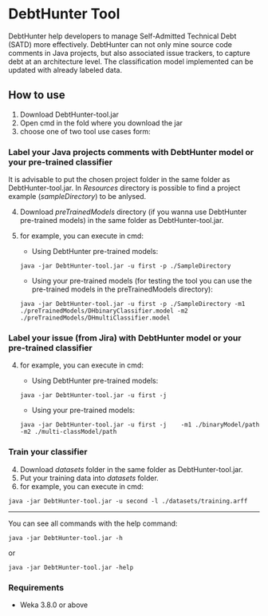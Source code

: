 # DebtHunter Tool

DebtHunter help developers to manage Self-Admitted Technical Debt (SATD) more effectively. DebtHunter can not only mine source code comments in Java projects, but also associated issue trackers, to capture debt at an architecture level. The classification model implemented can be updated with already labeled data.

## How to use
1. Download DebtHunter-tool.jar
2. Open cmd in the fold where you download the jar
3. choose one of two tool use cases form:

### Label your Java projects comments with DebtHunter model or your pre-trained classifier
It is advisable to put the chosen project folder in the same folder as DebtHunter-tool.jar. In *Resources* directory is possible to find a project example (*sampleDirectory*) to be anlysed.

4. Download *preTrainedModels* directory (if you wanna use DebtHunter pre-trained models) in the same folder as DebtHunter-tool.jar.

5. for example, you can execute in cmd:

    - Using DebtHunter pre-trained models:
    ```
    java -jar DebtHunter-tool.jar -u first -p ./SampleDirectory
    ```
    - Using your pre-trained models (for testing the tool you can use the pre-trained models in the preTrainedModels directory):
    ```
    java -jar DebtHunter-tool.jar -u first -p ./SampleDirectory -m1 ./preTrainedModels/DHbinaryClassifier.model -m2 ./preTrainedModels/DHmultiClassifier.model
    ```

### Label your issue (from Jira) with DebtHunter model or your pre-trained classifier

4. for example, you can execute in cmd:

    - Using DebtHunter pre-trained models:
    ```
    java -jar DebtHunter-tool.jar -u first -j    
    ```
    - Using your pre-trained models:
    ```
    java -jar DebtHunter-tool.jar -u first -j    -m1 ./binaryModel/path -m2 ./multi-classModel/path
    ```

### Train your classifier
4. Download *datasets* folder in the same folder as DebtHunter-tool.jar.
5. Put your training data into *datasets* folder.
6. for example, you can execute in cmd:
```
java -jar DebtHunter-tool.jar -u second -l ./datasets/training.arff
```
----------------------------------------------------------------
You can see all commands with the help command:

```
java -jar DebtHunter-tool.jar -h
```
or
```
java -jar DebtHunter-tool.jar -help
```

### Requirements
- Weka 3.8.0 or above
